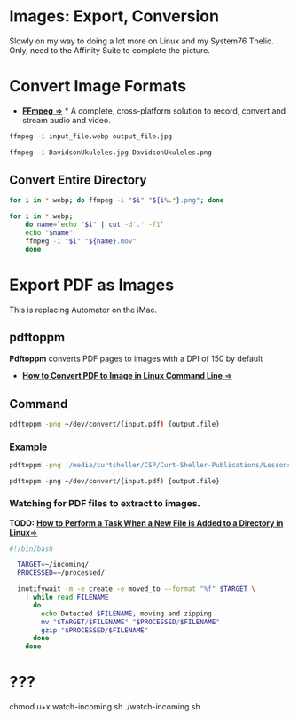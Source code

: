 # Images: Export, Conversion

Slowly on my way to doing a lot more on Linux and my System76 Thelio. Only, need to the Affinity Suite to complete the picture.

# Convert Image Formats

- [**FFmpeg** ⇒](https://www.ffmpeg.org/) * A complete, cross-platform solution to record, convert and stream audio and video.

```sh
ffmpeg -i input_file.webp output_file.jpg
```


```sh
ffmpeg -i DavidsonUkuleles.jpg DavidsonUkuleles.png
```

## Convert Entire Directory

```sh
for i in *.webp; do ffmpeg -i "$i" "${i%.*}.png"; done
```

```sh
for i in *.webp;
    do name=`echo "$i" | cut -d'.' -f1`
    echo "$name"
    ffmpeg -i "$i" "${name}.mov"
    done
```

# Export PDF as Images

This is replacing Automator on the iMac.

## pdftoppm

**Pdftoppm** converts PDF pages to images with a DPI of 150 by default

- [**How to Convert PDF to Image in Linux Command Line** ⇒](https://www.tecmint.com/convert-pdf-to-image-in-linux-commandline/)

## Command
```sh
pdftoppm -png ~/dev/convert/{input.pdf) {output.file}

```

### Example

```sh
pdftoppm -png '/media/curtsheller/CSP/Curt-Sheller-Publications/Lessons/Songs/UL500 All My Loving/PDF/UL500-All-My-Loving.pdf' '/media/curtsheller/CSP/Curt-Sheller-Publications/Lessons/Songs/UL500 All My Loving/PDF/Samples/UL500'
```

`pdftoppm -png ~/dev/convert/{input.pdf) {output.file}`

### Watching for PDF files to extract to images.

**TODO:** [**How to Perform a Task When a New File is Added to a Directory in Linux**⇒](https://www.howtogeek.com/405468/how-to-perform-a-task-when-a-new-file-is-added-to-a-directory-in-linux/)

```sh
#!/bin/bash

  TARGET=~/incoming/
  PROCESSED=~/processed/

  inotifywait -m -e create -e moved_to --format "%f" $TARGET \
    | while read FILENAME
      do
        echo Detected $FILENAME, moving and zipping
        mv "$TARGET/$FILENAME" "$PROCESSED/$FILENAME"
        gzip "$PROCESSED/$FILENAME"
      done
    done
```

# ???
chmod u+x watch-incoming.sh
./watch-incoming.sh
